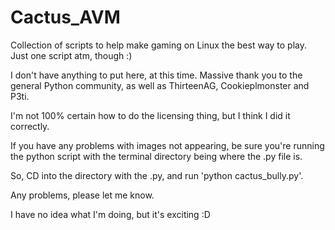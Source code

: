 # Cactus_AVM
Collection of scripts to help make gaming on Linux the best way to play. Just one script atm, though :)

I don't have anything to put here, at this time. Massive thank you to the general Python community, as well as ThirteenAG, Cookieplmonster and P3ti.

I'm not 100% certain how to do the licensing thing, but I think I did it correctly.

If you have any problems with images not appearing, be sure you're running the python script with the terminal directory being where the .py file is.

So, CD into the directory with the .py, and run 'python cactus_bully.py'.

Any problems, please let me know.

I have no idea what I'm doing, but it's exciting :D
